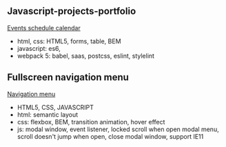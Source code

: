 ## Javascript-projects-portfolio

[Events schedule calendar](https://zion86.github.io/js-portfolio/events-calendar/dist/index.html)
- html, css: HTML5, forms, table, BEM
- javascript: es6, 
- webpack 5: babel, saas, postcss, eslint, stylelint

## Fullscreen navigation menu
[Navigation menu](https://zion86.github.io/JavaScript-solutions/Menu-navigation/fullscreen-navigation-menu/index.html)
- HTML5, CSS, JAVASCRIPT
- html: semantic layout
- css: flexbox, BEM, transition animation, hover effect
- js: modal window, event listener, locked scroll when open modal menu, scroll doesn't jump when open, close modal window, support IE11
